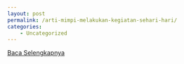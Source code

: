 ```yaml
---
layout: post
permalink: /arti-mimpi-melakukan-kegiatan-sehari-hari/
categories:
    - Uncategorized
---
```


[Baca Selengkapnya](/05)